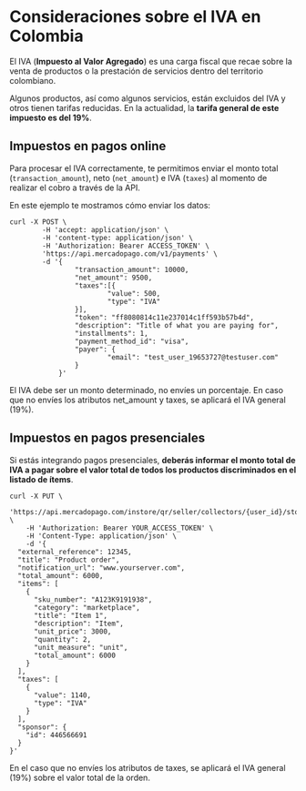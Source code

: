 # Consideraciones sobre el IVA en Colombia

El IVA (**Impuesto al Valor Agregado**) es una carga fiscal que recae sobre la venta de productos o la prestación de servicios dentro del territorio colombiano. 

Algunos productos, así como algunos servicios, están excluidos del IVA y otros tienen tarifas reducidas. En la actualidad, la **tarifa general de este impuesto es del 19%**.

## Impuestos en pagos online

Para procesar el IVA correctamente, te permitimos enviar el monto total (`transaction_amount`), neto (`net_amount`) e IVA (`taxes`) al momento de realizar el cobro a través de la API.

En este ejemplo te mostramos cómo enviar los datos:

```curl
curl -X POST \
        -H 'accept: application/json' \
        -H 'content-type: application/json' \
        -H 'Authorization: Bearer ACCESS_TOKEN' \
        'https://api.mercadopago.com/v1/payments' \
        -d '{
                "transaction_amount": 10000,
                "net_amount": 9500,
                "taxes":[{
                        "value": 500,
                        "type": "IVA"
                }],
                "token": "ff8080814c11e237014c1ff593b57b4d",
                "description": "Title of what you are paying for",
                "installments": 1,
                "payment_method_id": "visa",
                "payer": {
                        "email": "test_user_19653727@testuser.com"
                }
            }'
```

El IVA debe ser un monto determinado, no envíes un porcentaje. En caso que no envíes los atributos net_amount y taxes, se aplicará el IVA general (19%).

## Impuestos en pagos presenciales

Si estás integrando pagos presenciales, **deberás informar el monto total de IVA a pagar sobre el valor total de todos los productos discriminados en el listado de ítems**.

```curl
curl -X PUT \
    'https://api.mercadopago.com/instore/qr/seller/collectors/{user_id}/stores/{external_store_id}/pos/{external_pos_id}/orders' \
    -H 'Authorization: Bearer YOUR_ACCESS_TOKEN' \
    -H 'Content-Type: application/json' \
    -d '{
  "external_reference": 12345,
  "title": "Product order",
  "notification_url": "www.yourserver.com",
  "total_amount": 6000,
  "items": [
    {
      "sku_number": "A123K9191938",
      "category": "marketplace",
      "title": "Item 1",
      "description": "Item",
      "unit_price": 3000,
      "quantity": 2,
      "unit_measure": "unit",
      "total_amount": 6000
    }
  ],
  "taxes": [
    {
      "value": 1140,
      "type": "IVA"
    }
  ],
  "sponsor": {
    "id": 446566691
  }
}'
```

En el caso que no envíes los atributos de taxes, se aplicará el IVA general (19%) sobre el valor total de la orden.